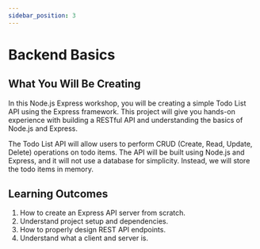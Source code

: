 ```yaml
---
sidebar_position: 3
---
```


# Backend Basics

## What You Will Be Creating

In this Node.js Express workshop, you will be creating a simple Todo List API using the Express framework. This project will give you hands-on experience with building a RESTful API and understanding the basics of Node.js and Express.

The Todo List API will allow users to perform CRUD (Create, Read, Update, Delete) operations on todo items. The API will be built using Node.js and Express, and it will not use a database for simplicity. Instead, we will store the todo items in memory.

## Learning Outcomes
1. How to create an Express API server from scratch.
2. Understand project setup and dependencies.
3. How to properly design REST API endpoints.
4. Understand what a client and server is.
